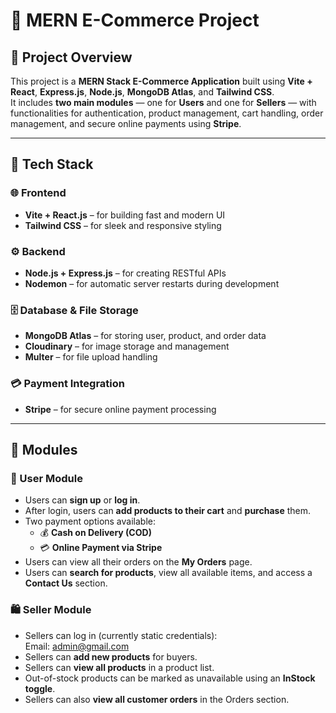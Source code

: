 # 🛒 MERN E-Commerce Project

## 📖 Project Overview
This project is a **MERN Stack E-Commerce Application** built using **Vite + React**, **Express.js**, **Node.js**, **MongoDB Atlas**, and **Tailwind CSS**.  
It includes **two main modules** — one for **Users** and one for **Sellers** — with functionalities for authentication, product management, cart handling, order management, and secure online payments using **Stripe**.

---

## 🚀 Tech Stack

### 🌐 Frontend
- **Vite + React.js** – for building fast and modern UI  
- **Tailwind CSS** – for sleek and responsive styling  

### ⚙️ Backend
- **Node.js + Express.js** – for creating RESTful APIs  
- **Nodemon** – for automatic server restarts during development  

### 🗄️ Database & File Storage
- **MongoDB Atlas** – for storing user, product, and order data  
- **Cloudinary** – for image storage and management  
- **Multer** – for file upload handling  

### 💳 Payment Integration
- **Stripe** – for secure online payment processing  

---

## 👥 Modules

### 👤 User Module
- Users can **sign up** or **log in**.  
- After login, users can **add products to their cart** and **purchase** them.  
- Two payment options available:  
  - 💰 **Cash on Delivery (COD)**  
  - 💳 **Online Payment via Stripe**  
- Users can view all their orders on the **My Orders** page.  
- Users can **search for products**, view all available items, and access a **Contact Us** section.

### 🛍️ Seller Module
- Sellers can log in (currently static credentials):  
Email: admin@gmail.com
- Sellers can **add new products** for buyers.  
- Sellers can **view all products** in a product list.  
- Out-of-stock products can be marked as unavailable using an **InStock toggle**.  
- Sellers can also **view all customer orders** in the Orders section.

